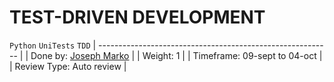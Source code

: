 # TEST-DRIVEN DEVELOPMENT

```Python``` ```UniTests``` ```TDD```
| ---------------------------------------------------------- |
| Done by: [Joseph Marko](https://github.com/josephmarko)    |
| Weight: 1                                                  |
| Timeframe: 09-sept to 04-oct                               |
| Review Type: Auto review                                   |


